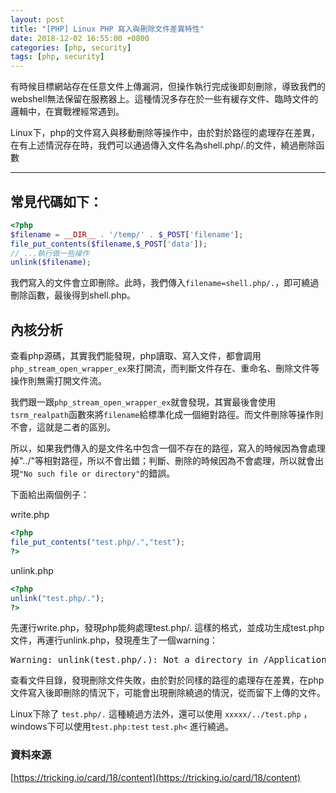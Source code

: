 ```yaml
---
layout: post                          
title: "[PHP] Linux PHP 寫入與刪除文件差異特性"                   
date: 2018-12-02 16:55:00 +0800       
categories: [php, security]         
tags: [php, security]                     
---
```



有時候目標網站存在任意文件上傳漏洞，但操作執行完成後即刻刪除，導致我們的webshell無法保留在服務器上。這種情況多存在於一些有緩存文件、臨時文件的邏輯中，在實戰裡經常遇到。

Linux下，php的文件寫入與移動刪除等操作中，由於對於路徑的處理存在差異，在有上述情況存在時，我們可以通過傳入文件名為shell.php/.的文件，繞過刪除函數

---
## 常見代碼如下：
```php
<?php
$filename = __DIR__ . '/temp/' . $_POST['filename'];
file_put_contents($filename,$_POST['data']);
// ...執行做一些操作
unlink($filename);
```
我們寫入的文件會立即刪除。此時，我們傳入`filename=shell.php/.`，即可繞過刪除函數，最後得到shell.php。

## 內核分析
查看php源碼，其實我們能發現，php讀取、寫入文件，都會調用`php_stream_open_wrapper_ex`來打開流，而判斷文件存在、重命名、刪除文件等操作則無需打開文件流。

我們跟一跟`php_stream_open_wrapper_ex`就會發現，其實最後會使用`tsrm_realpath`函數來將`filename`給標準化成一個絕對路徑。而文件刪除等操作則不會，這就是二者的區別。

所以，如果我們傳入的是文件名中包含一個不存在的路徑，寫入的時候因為會處理掉"../"等相對路徑，所以不會出錯；判斷、刪除的時候因為不會處理，所以就會出現`"No such file or directory"`的錯誤。

下面給出兩個例子：

write.php
```php
<?php
file_put_contents("test.php/.","test");
?>
```
unlink.php
```php
<?php
unlink("test.php/.");
?>
```
先運行write.php，發現php能夠處理test.php/. 這樣的格式，並成功生成test.php文件，再運行unlink.php，發現產生了一個warning：

<pre>Warning: unlink(test.php/.): Not a directory in /Applications/MAMP/htdocs/unlink.php on line 5</pre>

查看文件目錄，發現刪除文件失敗，由於對於同樣的路徑的處理存在差異，在php文件寫入後即刪除的情況下，可能會出現刪除繞過的情況，從而留下上傳的文件。

Linux下除了 `test.php/.` 這種繞過方法外，還可以使用 `xxxxx/../test.php` ，
windows下可以使用`test.php:test` `test.ph<` 進行繞過。

### **資料來源**
[https://tricking.io/card/18/content](https://tricking.io/card/18/content)
